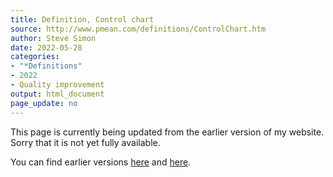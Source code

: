 ```yaml
---
title: Definition, Control chart
source: http://www.pmean.com/definitions/ControlChart.htm
author: Steve Simon
date: 2022-05-28
categories:
- "*Definitions"
- 2022
- Quality improvement
output: html_document
page_update: no
---
```


This page is currently being updated from the earlier version of my website. Sorry that it is not yet fully available.

<!---More--->

You can find earlier versions [here][sim1] and [here][sim2].

[sim1]: http://www.pmean.com/definitions/ControlChart.htm
[sim2]: http://new.pmean.com/definition-control-chart/
